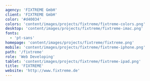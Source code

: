 ```yaml
---
agency: 'FIXTREME GmbH'
client: 'FIXTREME GmbH'
color: '#d40034'
colors: 'content/images/projects/fixtreme/fixtreme-colors.png'
desktop: 'content/images/projects/fixtreme/fixtreme-imac.png'
fonts:
  - 'pt-sans'
homepage: 'content/images/projects/fixtreme/fixtreme.png'
mobile: 'content/images/projects/fixtreme/fixtreme-iphone.png'
path: '/fixtreme'
role: 'Web Developing'
tablet: 'content/images/projects/fixtreme/fixtreme-ipad.png'
title: 'FIXTREME'
website: 'http://www.fixtreme.de'
---
```

